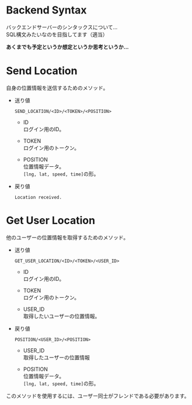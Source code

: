 # Backend Syntax
バックエンドサーバーのシンタックスについて...  
SQL構文みたいなのを目指してます（適当）

__あくまでも予定というか想定というか思考というか...__

# Send Location
自身の位置情報を送信するためのメソッド。

- 送り値
  ```
  SEND_LOCATION/<ID>/<TOKEN>/<POSITION>
  ```

  - ID  
  ログイン用のID。

  - TOKEN  
  ログイン用のトークン。

  - POSITION  
  位置情報データ。  
  `[lng, lat, speed, time]`の形。

- 戻り値
  ```
  Location received.
  ```

# Get User Location
他のユーザーの位置情報を取得するためのメソッド。

- 送り値
  ```
  GET_USER_LOCATION/<ID>/<TOKEN>/<USER_ID>
  ```

  - ID  
  ログイン用のID。

  - TOKEN  
  ログイン用のトークン。

  - USER_ID  
  取得したいユーザーの位置情報。

- 戻り値
  ```
  POSITION/<USER_ID>/<POSITION>
  ```

  - USER_ID  
  取得したユーザーの位置情報

  - POSITION  
  位置情報データ。  
  `[lng, lat, speed, time]`の形。

このメソッドを使用するには、ユーザー同士がフレンドである必要があります。
